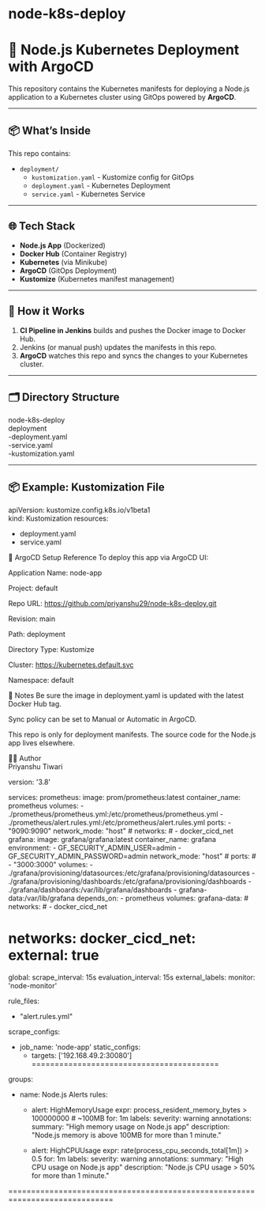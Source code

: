 # node-k8s-deploy


# 🚀 Node.js Kubernetes Deployment with ArgoCD

This repository contains the Kubernetes manifests for deploying a Node.js application to a Kubernetes cluster using GitOps powered by **ArgoCD**.

---

## 📦 What’s Inside

This repo contains:

- `deployment/`
  - `kustomization.yaml` - Kustomize config for GitOps
  - `deployment.yaml` - Kubernetes Deployment
  - `service.yaml` - Kubernetes Service

---

## 🌐 Tech Stack

- **Node.js App** (Dockerized)
- **Docker Hub** (Container Registry)
- **Kubernetes** (via Minikube)
- **ArgoCD** (GitOps Deployment)
- **Kustomize** (Kubernetes manifest management)

---

## 🚀 How it Works

1. **CI Pipeline in Jenkins** builds and pushes the Docker image to Docker Hub.
2. Jenkins (or manual push) updates the manifests in this repo.
3. **ArgoCD** watches this repo and syncs the changes to your Kubernetes cluster.

---

## 🗂️ Directory Structure

node-k8s-deploy  
  deployment  
    -deployment.yaml  
    -service.yaml  
    -kustomization.yaml  



---

## 📦 Example: Kustomization File

apiVersion: kustomize.config.k8s.io/v1beta1  
kind: Kustomization
resources:
  - deployment.yaml
  - service.yaml

📡 ArgoCD Setup Reference
To deploy this app via ArgoCD UI:

Application Name: node-app

Project: default

Repo URL: https://github.com/priyanshu29/node-k8s-deploy.git

Revision: main

Path: deployment

Directory Type: Kustomize

Cluster: https://kubernetes.default.svc

Namespace: default

📌 Notes
Be sure the image in deployment.yaml is updated with the latest Docker Hub tag.

Sync policy can be set to Manual or Automatic in ArgoCD.

This repo is only for deployment manifests. The source code for the Node.js app lives elsewhere.

🧑‍💻 Author  
Priyanshu Tiwari


version: '3.8'

services:
  prometheus:
    image: prom/prometheus:latest
    container_name: prometheus
    volumes:
      - ./prometheus/prometheus.yml:/etc/prometheus/prometheus.yml
      - ./prometheus/alert.rules.yml:/etc/prometheus/alert.rules.yml
    ports:
      - "9090:9090"
    network_mode: "host"
    # networks:
    #   - docker_cicd_net
  grafana:
    image: grafana/grafana:latest
    container_name: grafana
    environment:
      - GF_SECURITY_ADMIN_USER=admin
      - GF_SECURITY_ADMIN_PASSWORD=admin
    network_mode: "host"
    # ports:
    #   - "3000:3000"
    volumes:
      - ./grafana/provisioning/datasources:/etc/grafana/provisioning/datasources
      - ./grafana/provisioning/dashboards:/etc/grafana/provisioning/dashboards
      - ./grafana/dashboards:/var/lib/grafana/dashboards
      - grafana-data:/var/lib/grafana
    depends_on:
      - prometheus
volumes:
  grafana-data:
    # networks:
    #   - docker_cicd_net

networks:
  docker_cicd_net:
    external: true
=====================================

global:
  scrape_interval: 15s
  evaluation_interval: 15s
  external_labels:
    monitor: 'node-monitor'

rule_files:
  - "alert.rules.yml"

scrape_configs:
  - job_name: 'node-app'
    static_configs:
      - targets: ['192.168.49.2:30080']
=========================================


groups:
  - name: Node.js Alerts
    rules:
      - alert: HighMemoryUsage
        expr: process_resident_memory_bytes > 100000000  # ~100MB
        for: 1m
        labels:
          severity: warning
        annotations:
          summary: "High memory usage on Node.js app"
          description: "Node.js memory is above 100MB for more than 1 minute."

      - alert: HighCPUUsage
        expr: rate(process_cpu_seconds_total[1m]) > 0.5
        for: 1m
        labels:
          severity: warning
        annotations:
          summary: "High CPU usage on Node.js app"
          description: "Node.js CPU usage > 50% for more than 1 minute."
		  
=============================================================================




